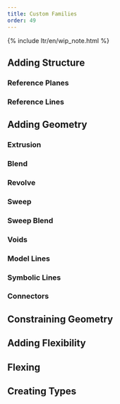```yaml
---
title: Custom Families
order: 49
---
```


{% include ltr/en/wip_note.html %}

## Adding Structure

### Reference Planes

### Reference Lines

## Adding Geometry

### Extrusion
### Blend
### Revolve
### Sweep
### Sweep Blend
### Voids
### Model Lines
### Symbolic Lines

### Connectors

## Constraining Geometry

## Adding Flexibility

## Flexing

## Creating Types

